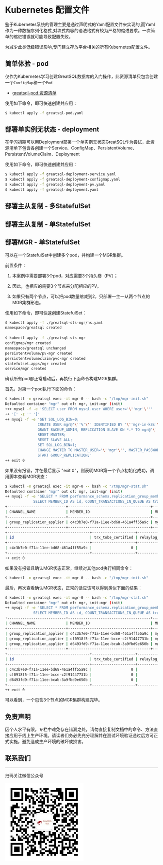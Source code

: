 # Kubernetes 配置文件

鉴于Kubernetes系统的管理主要是通过声明式的Yaml配置文件来实现的,而Yaml作为一种数据序列化格式,对块式内容的语法格式有较为严格的缩进要求。一次简单的缩进错误就可能导致配置失败。

为减少此类低级错误影响,专门建立存放平台相关的所有Kubernetes配置文件。

## 简单体验 - pod

仅作为Kubernetes学习创建GreatSQL数据库的入门操作，此资源清单只包含创建一个`ConfigMap`和一个`Pod`

- [greatsql-pod 资源清单](./greatsql-pod/greatsql-pod.yaml)

使用如下命令，即可快速创建并应用：
```bash
$ kubectl apply -f greatsql-pod.yaml
```
## 部署单实例无状态 - deployment

在学习初期可以用Deployment部署一个单实例无状态GreatSQL作为尝试，此资源清单下包含各创建一个Service、ConfigMap、PersistentVolume、PersistentVolumeClaim、Deployment

使用如下命令，即可快速创建并应用：
```bash
$ kubectl apply -f greatsql-deployment-service.yaml
$ kubectl apply -f greatsql-deployment-configmap.yaml
$ kubectl apply -f greatsql-deployment-pv.yaml
$ kubectl apply -f greatsql-deployment.yaml
```

## 部署主从复制 - 多StatefulSet

## 部署主从复制 - 单StatefulSet

## 部署MGR - 单StatefulSet

可以在一个StatefulSet中创建多个pod，并构建一个MGR集群。

前置条件：

1. 本案例中需要部署3个pod，对应需要3个持久卷（PV）；

2. 因此，也相应的需要3个节点来分配相应的PV。

3. 如果只有两个节点，可以把pod数量缩减到2，只部署一主一从两个节点的MGR集群形态。

使用如下命令，即可快速创建StatefulSet：
```bash
$ kubectl apply -f ./greatsql-sts-mgr/ns.yaml
namespace/greatsql created

$ kubectl apply -f ./greatsql-sts-mgr
configmap/mgr created
namespace/greatsql unchanged
persistentvolume/pv-mgr created
persistentvolumeclaim/pvc-mgr created
statefulset.apps/mgr created
service/mgr created
```

确认所有pod都正常启动后，再执行下面命令构建MGR集群。

首先，对第一个pod执行下面的命令：
```bash
$ kubectl -n greatsql exec -it mgr-0 -- bash -c "/tmp/mgr-init.sh"
Defaulted container "mgr" out of: mgr, init-mgr (init)
+++ mysql -f -e 'SELECT user FROM mysql.user WHERE user='\''mgr'\'''
++ '[' -z '' ']'
++ mysql -f -e 'SET SQL_LOG_BIN=0;
               CREATE USER mgr@'\''%'\'' IDENTIFIED BY '\''mgr-in-k8s'\'';
               GRANT BACKUP_ADMIN, REPLICATION SLAVE ON *.* TO mgr@'\''%'\'';
               RESET MASTER;
               RESET SLAVE ALL;
               SET SQL_LOG_BIN=1;
               CHANGE MASTER TO MASTER_USER='\''mgr'\'', MASTER_PASSWORD='\''mgr-in-k8s'\''  FOR CHANNEL '\''group_replication_recovery'\'';
               START GROUP_REPLICATION;'
++ exit 0
```
如果没有报错，并在最后显示 "exit 0"，则表明MGR第一个节点初始化成功，调用脚本查看MGR状态：
```bash
$ kubectl -n greatsql exec -it mgr-0 -- bash -c "/tmp/mgr-stat.sh"
Defaulted container "mgr" out of: mgr, init-mgr (init)
++ mysql -f -e 'SELECT * FROM performance_schema.replication_group_members;
             SELECT MEMBER_ID AS id, COUNT_TRANSACTIONS_IN_QUEUE AS trx_tobe_certified, COUNT_TRANSACTIONS_REMOTE_IN_APPLIER_QUEUE AS relaylog_tobe_applied, COUNT_TRANSACTIONS_CHECKED AS trx_chkd, COUNT_TRANSACTIONS_REMOTE_APPLIED AS trx_done, COUNT_TRANSACTIONS_LOCAL_PROPOSED AS proposed FROM performance_schema.replication_group_member_stats;'
+---------------------------+--------------------------------------+-------------+-------------+--------------+-------------+----------------+----------------------------+
| CHANNEL_NAME              | MEMBER_ID                            | MEMBER_HOST | MEMBER_PORT | MEMBER_STATE | MEMBER_ROLE | MEMBER_VERSION | MEMBER_COMMUNICATION_STACK |
+---------------------------+--------------------------------------+-------------+-------------+--------------+-------------+----------------+----------------------------+
| group_replication_applier | c4c3b7e0-f71a-11ee-bd68-461a4ff55a9c | mgr-0.mgr   |        3306 | ONLINE       | PRIMARY     | 8.0.32         | XCom                       |
+---------------------------+--------------------------------------+-------------+-------------+--------------+-------------+----------------+----------------------------+
+--------------------------------------+--------------------+-----------------------+----------+----------+----------+
| id                                   | trx_tobe_certified | relaylog_tobe_applied | trx_chkd | trx_done | proposed |
+--------------------------------------+--------------------+-----------------------+----------+----------+----------+
| c4c3b7e0-f71a-11ee-bd68-461a4ff55a9c |                  0 |                     0 |        0 |        2 |        0 |
+--------------------------------------+--------------------+-----------------------+----------+----------+----------+
++ exit 0
```

如果没有报错且确认MGR状态正常，继续对其他pod执行相同命令：
```bash
$ kubectl -n greatsql exec -it mgr-0 -- bash -c "/tmp/mgr-init.sh"
```

最后，再次查看确认MGR状态，正常的话应该可以得到类似下面的结果：
```bash
$ kubectl -n greatsql exec -it mgr-0 -- bash -c "/tmp/mgr-stat.sh"
Defaulted container "mgr" out of: mgr, init-mgr (init)
++ mysql -f -e 'SELECT * FROM performance_schema.replication_group_members;
             SELECT MEMBER_ID AS id, COUNT_TRANSACTIONS_IN_QUEUE AS trx_tobe_certified, COUNT_TRANSACTIONS_REMOTE_IN_APPLIER_QUEUE AS relaylog_tobe_applied, COUNT_TRANSACTIONS_CHECKED AS trx_chkd, COUNT_TRANSACTIONS_REMOTE_APPLIED AS trx_done, COUNT_TRANSACTIONS_LOCAL_PROPOSED AS proposed FROM performance_schema.replication_group_member_stats;'
+---------------------------+--------------------------------------+-------------+-------------+--------------+-------------+----------------+----------------------------+
| CHANNEL_NAME              | MEMBER_ID                            | MEMBER_HOST | MEMBER_PORT | MEMBER_STATE | MEMBER_ROLE | MEMBER_VERSION | MEMBER_COMMUNICATION_STACK |
+---------------------------+--------------------------------------+-------------+-------------+--------------+-------------+----------------+----------------------------+
| group_replication_applier | c4c3b7e0-f71a-11ee-bd68-461a4ff55a9c | mgr-0.mgr   |        3306 | ONLINE       | PRIMARY     | 8.0.32         | XCom                       |
| group_replication_applier | cf0918f5-f71a-11ee-bcce-c2f91447731b | mgr-1.mgr   |        3306 | ONLINE       | SECONDARY   | 8.0.32         | XCom                       |
| group_replication_applier | d6493fd9-f71a-11ee-bcab-3a9fbd9e650b | mgr-2.mgr   |        3306 | ONLINE       | SECONDARY   | 8.0.32         | XCom                       |
+---------------------------+--------------------------------------+-------------+-------------+--------------+-------------+----------------+----------------------------+
+--------------------------------------+--------------------+-----------------------+----------+----------+----------+
| id                                   | trx_tobe_certified | relaylog_tobe_applied | trx_chkd | trx_done | proposed |
+--------------------------------------+--------------------+-----------------------+----------+----------+----------+
| c4c3b7e0-f71a-11ee-bd68-461a4ff55a9c |                  0 |                     0 |        0 |        4 |        0 |
| cf0918f5-f71a-11ee-bcce-c2f91447731b |                  0 |                     0 |        0 |        1 |        0 |
| d6493fd9-f71a-11ee-bcab-3a9fbd9e650b |                  0 |                     0 |        0 |        0 |        0 |
+--------------------------------------+--------------------+-----------------------+----------+----------+----------+
++ exit 0
```
可以看到，一个包含3个节点的MGR集群构建完毕。


## 免责声明
因个人水平有限，专栏中难免存在错漏之处，请勿直接复制文档中的命令、方法直接应用于线上生产环境。请读者们务必先充分理解并在测试环境验证通过后方可正式实施，避免造成生产环境的破坏或损害。

## 联系我们
---
扫码关注微信公众号

![输入图片说明](../greatsql-wx.jpg)
